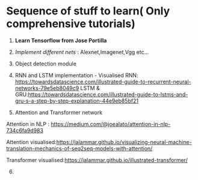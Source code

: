 
# Sequence of stuff to learn( Only comprehensive tutorials)

1. **Learn Tensorflow from Jose Portilla**
2. _Implement different nets_ : Alexnet,Imagenet,Vgg etc...


3. Object detection module


4. RNN and LSTM implementation - Visualised
RNN: https://towardsdatascience.com/illustrated-guide-to-recurrent-neural-networks-79e5eb8049c9
LSTM & GRU:https://towardsdatascience.com/illustrated-guide-to-lstms-and-gru-s-a-step-by-step-explanation-44e9eb85bf21

5. Attention and Transformer network

Attention in NLP : https://medium.com/@joealato/attention-in-nlp-734c6fa9d983

Attention visualised:https://jalammar.github.io/visualizing-neural-machine-translation-mechanics-of-seq2seq-models-with-attention/

Transformer visualised:https://jalammar.github.io/illustrated-transformer/

6. 



